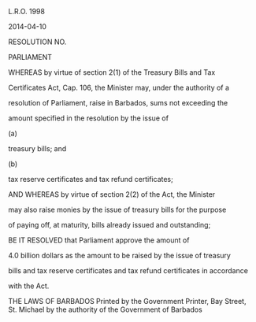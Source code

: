    L.R.O. 1998

2014-04-10

RESOLUTION NO.

PARLIAMENT

WHEREAS by virtue of section 2(1) of the Treasury Bills and Tax

Certificates  Act,  Cap.  106,  the  Minister  may,  under  the  authority  of  a

resolution  of  Parliament,  raise  in  Barbados,  sums  not  exceeding  the

amount specified in the resolution by the issue of

(a)

treasury bills; and

(b)

tax reserve certificates and tax refund certificates;

AND WHEREAS by virtue of section 2(2) of the Act, the Minister

may  also  raise  monies  by  the  issue  of  treasury  bills  for  the  purpose

of paying off, at maturity, bills already issued and outstanding;

BE  IT  RESOLVED  that  Parliament  approve  the  amount  of

4.0  billion  dollars  as  the  amount  to  be  raised  by  the  issue  of  treasury

bills and tax reserve certificates and tax refund certificates in accordance

with the Act.

THE LAWS OF BARBADOS
Printed by the Government Printer, Bay Street, St. Michael
by the authority of the Government of Barbados

